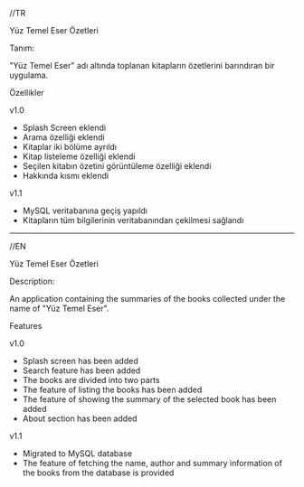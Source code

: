 //TR

Yüz Temel Eser Özetleri

Tanım:

"Yüz Temel Eser" adı altında toplanan kitapların özetlerini barındıran bir uygulama.

Özellikler

v1.0

* Splash Screen eklendi
* Arama özelliği eklendi
* Kitaplar iki bölüme ayrıldı
* Kitap listeleme özelliği eklendi
* Seçilen kitabın özetini görüntüleme özelliği eklendi
* Hakkında kısmı eklendi

v1.1

* MySQL veritabanına geçiş yapıldı
* Kitapların tüm bilgilerinin veritabanından çekilmesi sağlandı

---------------------------------------------------------------------------------------------------

//EN

Yüz Temel Eser Özetleri

Description:

An application containing the summaries of the books collected under the name of "Yüz Temel Eser".

Features

v1.0

* Splash screen has been added
* Search feature has been added
* The books are divided into two parts
* The feature of listing the books has been added
* The feature of showing the summary of the selected book has been added
* About section has been added

v1.1

* Migrated to MySQL database
* The feature of fetching the name, author and summary information of the books from the database is provided
